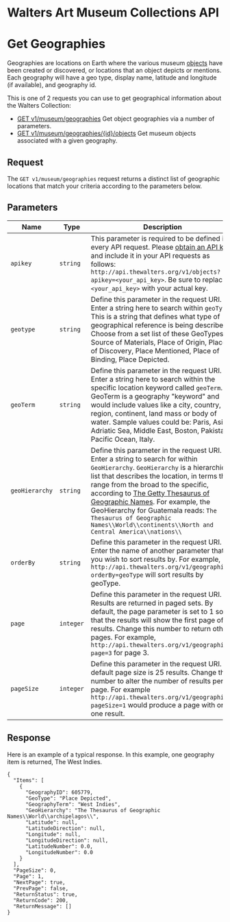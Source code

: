 Walters Art Museum Collections API 
================================================================================


# Get Geographies

Geographies are locations on Earth where the various museum [objects](/objects/README.md) have been created or discovered, or locations that an object depicts or mentions. Each geography will have a geo type, display name, latitude and longitude (if available), and geography id.

This is one of 2 requests you can use to get geographical information about the Walters Collection:
- [GET v1/museum/geographies](geographies-get.md) Get object geographies via a number of parameters.
- [GET v1/museum/geographies/{id}/objects](geographies-objects.md) Get museum objects associated with a given geography.


## Request

The `GET v1/museum/geographies` request returns a distinct list of geographic locations that match your criteria according to the parameters below. 


## Parameters

Name | Type | Description
-----|------|--------------
`apikey` | `string` | This parameter is required to be defined in every API request. Please [obtain an API key](http://api.thewalters.org/) and include it in your API requests as follows: `http://api.thewalters.org/v1/objects?apikey=<your_api_key>`. Be sure to replace `<your_api_key>` with your actual key. 
`geotype` | `string` | Define this parameter in the request URI. Enter a string here to search within `geoType`. This is a string that defines what type of geographical reference is being described. Choose from a set list of these GeoTypes: Source of Materials, Place of Origin, Place of Discovery, Place Mentioned, Place of Binding, Place Depicted.
`geoTerm` | `string` | Define this parameter in the request URI. Enter a string here to search within the specific location keyword called `geoTerm`. GeoTerm is a geography "keyword" and would include values like a city, country, region, continent, land mass or body of water. Sample values could be: Paris, Asia, Adriatic Sea, Middle East, Boston, Pakistan, Pacific Ocean, Italy.
`geoHierarchy` | `string` | Define this parameter in the request URI. Enter a string to search for within `GeoHierarchy`.  `GeoHierarchy` is a hierarchical list that describes the location, in terms that range from the broad to the specific, according to [The Getty Thesaurus of Geographic Names](https://www.getty.edu/research/tools/vocabularies/tgn/about.html). For example, the GeoHierarchy for Guatemala reads: `The Thesaurus of Geographic Names\\World\\continents\\North and Central America\\nations\\`
`orderBy` | `string` | Define this parameter in the request URI. Enter the name of another parameter that you wish to sort results by. For example, `http://api.thewalters.org/v1/geographies?orderBy=geoType` will sort results by geoType.
`page` | `integer` | Define this parameter in the request URI. Results are returned in paged sets. By default, the page parameter is set to 1 so that the results will show the first page of results. Change this number to return other pages. For example, `http://api.thewalters.org/v1/geographies?page=3` for page 3. 
`pageSize` | `integer` | Define this parameter in the request URI. By default page size is 25 results. Change this number to alter the number of results per page. For example `http://api.thewalters.org/v1/geographies?pageSize=1` would produce a page with only one result.


## Response

Here is an example of a typical response. In this example, one geography item is returned, The West Indies.

```
{
  "Items": [
    {
      "GeographyID": 605779,
      "GeoType": "Place Depicted",
      "GeographyTerm": "West Indies",
      "GeoHierarchy": "The Thesaurus of Geographic Names\\World\\archipelagos\\",
      "Latitude": null,
      "LatitudeDirection": null,
      "Longitude": null,
      "LongitudeDirection": null,
      "LatitudeNumber": 0.0,
      "LongitudeNumber": 0.0
    }
  ],
  "PageSize": 0,
  "Page": 1,
  "NextPage": true,
  "PrevPage": false,
  "ReturnStatus": true,
  "ReturnCode": 200,
  "ReturnMessage": []
}
```
